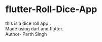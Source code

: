 # flutter-Roll-Dice-App
this is a dice roll app .
<br>
Made using dart and flutter.
<br>
Author- Parth Singh
